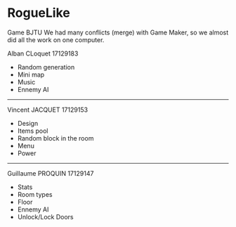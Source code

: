 # RogueLike
Game BJTU
We had many conflicts (merge) with Game Maker, so we almost did all the work on one computer.


Alban CLoquet 17129183

- Random generation
- Mini map
- Music
- Ennemy AI
______________________________________
Vincent JACQUET 17129153

- Design
- Items pool
- Random block in the room
- Menu
- Power
_____________________________________
Guillaume PROQUIN 17129147

- Stats
- Room types
- Floor
- Ennemy AI
- Unlock/Lock Doors

